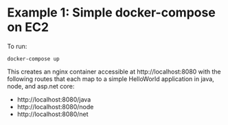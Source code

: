# Example 1: Simple docker-compose on EC2

To run:

```
docker-compose up
```

This creates an nginx container accessible at http://localhost:8080 with the following routes that each map to a simple HelloWorld application in java, node, and asp.net core:
- http://localhost:8080/java
- http://localhost:8080/node
- http://localhost:8080/net
